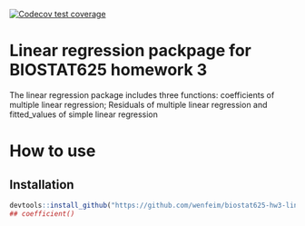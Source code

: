 <!-- badges: start -->
  [![Codecov test coverage](https://codecov.io/gh/wenfeim/biostat625-hw3-linearregression.package/graph/badge.svg)](https://app.codecov.io/gh/wenfeim/biostat625-hw3-linearregression.package)
  <!-- badges: end -->
# Linear regression packpage for BIOSTAT625 homework 3
The linear regression package includes three functions: coefficients of multiple linear regression; Residuals of multiple linear regression and fitted_values of simple linear regression
# How to use
## Installation
```r
devtools::install_github("https://github.com/wenfeim/biostat625-hw3-linearregression.package/tree/master")
## coefficient()

